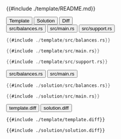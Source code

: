 
<div class="content-row">
<div class="content-col">

{{#include ./template/README.md}}

</div>

<div class="content-col">

<div class="tab">
  <button class="maintab tablinks active" onclick="switchMainTab(event, 'Template')">Template</button>
  <button class="maintab tablinks" onclick="switchMainTab(event, 'Solution')">Solution</button>
  <button class="maintab tablinks" onclick="switchMainTab(event, 'Diff')">Diff</button>
</div>

<div id="Template" class="maintab tabcontent active">

<div class="tab">
<button class="subtab tablinks file-template file-modified active" onclick="switchSubTab(event, 'src/balances.rs')" data-id="src/balances.rs">src/balances.rs</button>
<button class="subtab tablinks file-template file-modified" onclick="switchSubTab(event, 'src/main.rs')" data-id="src/main.rs">src/main.rs</button>
<button class="subtab tablinks file-template file-added" onclick="switchSubTab(event, 'src/support.rs')" data-id="src/support.rs">src/support.rs</button>
</div>
<div id="template/src/balances.rs" class="subtab tabcontent active" data-id="src/balances.rs">

```rust
{{#include ./template/src/balances.rs}}
```

</div>

<div id="template/src/main.rs" class="subtab tabcontent" data-id="src/main.rs">

```rust
{{#include ./template/src/main.rs}}
```

</div>

<div id="template/src/support.rs" class="subtab tabcontent" data-id="src/support.rs">

```rust
{{#include ./template/src/support.rs}}
```

</div>



</div>

<div id="Solution" class="maintab tabcontent">

<div class="tab">
<button class="subtab tablinks file-solution file-modified active" onclick="switchSubTab(event, 'src/balances.rs')" data-id="src/balances.rs">src/balances.rs</button>
<button class="subtab tablinks file-solution file-modified" onclick="switchSubTab(event, 'src/main.rs')" data-id="src/main.rs">src/main.rs</button>
</div>
<div id="solution/src/balances.rs" class="subtab tabcontent active" data-id="src/balances.rs">

```rust
{{#include ./solution/src/balances.rs}}
```

</div>

<div id="solution/src/main.rs" class="subtab tabcontent" data-id="src/main.rs">

```rust
{{#include ./solution/src/main.rs}}
```

</div>



</div>

<div id="Diff" class="maintab tabcontent">


<div class="tab">
	<button class="difftab tablinks active" onclick="switchDiff(event, 'template.diff')" data-id="template.diff">template.diff</button>
	<button class="difftab tablinks" onclick="switchDiff(event, 'solution.diff')" data-id="solution.diff">solution.diff</button>
</div>
<div id="template.diff" class="difftab tabcontent active" data-id="template.diff">

```diff
{{#include ./template/template.diff}}
```

</div>
<div id="solution.diff" class="difftab tabcontent" data-id="solution.diff">

```diff
{{#include ./solution/solution.diff}}
```

</div>

</div>

</div>
</div>
